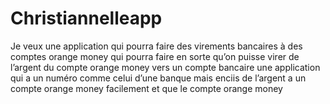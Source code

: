# Christiannelleapp
Je veux une application qui pourra faire des virements bancaires à des comptes orange money qui pourra faire en sorte qu’on puisse virer de l’argent du compte orange money vers un compte bancaire une application qui a un numéro comme celui d’une banque mais enciis de l’argent a un compte orange money facilement et que le compte orange money 
